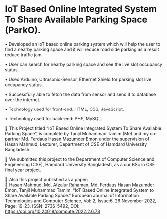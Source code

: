 # IoT Based Online Integrated System To Share Available Parking Space (ParkO).
• Developed an IoT based online parking system which will help the user to find a nearby parking space and it will reduce road side parking as a result reduce traffic jam.

• User can search for nearby parking space and see the live slot occupancy status.

• Used Arduino, Ultrasonic-Sensor, Ethernet Shield for parking slot live occupancy status.

• Successfully able to fetch the data from sensor and send it to database over the internet.

• Technology used for front-end: HTML, CSS, JavaScript.

• Technology used for back-end: PHP, MySQL.

	This Project titled “IoT Based Online Integrated System To Share Available Parking Space”, is complete by Tanjil Muhammad Tamim (Me) and my co-partner Md. Ferdaus Hasan Mazumder Emon under the supervision of Hasan Mahmud, Lecturer, Department of CSE of Hamdard University Bangladesh.

	We submitted this project to the Department of Computer Science and Engineering (CSE), Hamdard University Bangladesh, as a our BSc in CSE final year project.

	Also this project published as a paper: <br>
	Hasan Mahmud, Md. Afzalur Rahaman, Md. Ferdaus Hasan Mazumder Emon, Tanjil Muhammad Tamim. “IoT Based Online Integrated System to Share Available Parking Space.” European Journal of Information Technologies and Computer Science, Vol: 2, Issue:6, 26 November 2022, Page: 19-23. ISSN: 2736-5492, DOI: https://doi.org/10.24018/compute.2022.2.6.78
